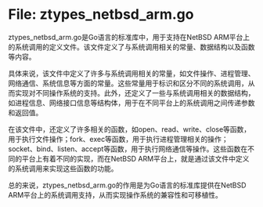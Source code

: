 # File: ztypes_netbsd_arm.go

ztypes_netbsd_arm.go是Go语言的标准库中，用于支持在NetBSD ARM平台上的系统调用的定义文件。该文件定义了与系统调用相关的常量、数据结构以及函数等内容。

具体来说，该文件中定义了许多与系统调用相关的常量，如文件操作、进程管理、网络通信、系统信息等方面的常量。这些常量用于标识和区分不同的系统调用，从而实现对不同操作系统的支持。此外，还定义了一些与系统调用相关的数据结构，如进程信息、网络接口信息等结构体，用于在不同平台上的系统调用之间传递参数和返回值。

在该文件中，还定义了许多相关的函数，如open、read、write、close等函数，用于执行文件操作；fork、exec等函数，用于执行进程管理相关的操作；socket、bind、listen、accept等函数，用于执行网络通信等操作。这些函数在不同的平台上有着不同的实现，而在NetBSD ARM平台上，就是通过该文件中定义的系统调用来实现这些函数的功能。

总的来说，ztypes_netbsd_arm.go的作用是为Go语言的标准库提供在NetBSD ARM平台上的系统调用支持，从而实现操作系统的兼容性和可移植性。

